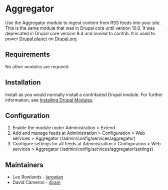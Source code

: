 # Aggregator

Use the Aggregator module to ingest content from RSS feeds into your site. This
is the same module that was in Drupal core until version 10.0. It was deprecated
in Drupal core version 9.4 and moved to contrib. It is used to power
[Drupal planet](https://www.drupal.org/planet) on
[Drupal.org](https://drupal.org).


## Requirements

No other modules are required.


## Installation

Install as you would normally install a contributed Drupal module. For further
information, see
[Installing Drupal Modules](https://www.drupal.org/docs/extending-drupal/installing-modules).


## Configuration

1. Enable the module under Administration > Extend
1. Add and manage feeds at Administration > Configuration > Web services >
   Aggregator (/admin/config/services/aggregator)
1. Configure settings for all feeds at Administration > Configuration > Web
   services > Aggregator (/admin/config/services/aggregator/settings)


## Maintainers

- Lee Rowlands - [larowlan](https://www.drupal.org/u/larowlan)
- David Cameron - [dcam](https://www.drupal.org/u/dcam)
